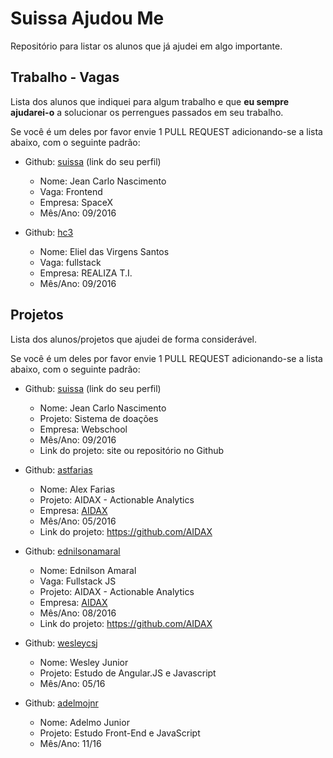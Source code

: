 # Suissa Ajudou Me

Repositório para listar os alunos que já ajudei em algo importante.

## Trabalho - Vagas

Lista dos alunos que indiquei para algum trabalho e que **eu sempre ajudarei-o** a solucionar os perrengues passados em seu trabalho.

Se você é um deles por favor envie 1 PULL REQUEST adicionando-se a lista abaixo, com o seguinte padrão:

- Github: [suissa](https://github.com/suissa/) (link do seu perfil)
  - Nome: Jean Carlo Nascimento
  - Vaga: Frontend
  - Empresa: SpaceX
  - Mês/Ano: 09/2016


- Github: [hc3](https://github.com/hc3)
  - Nome: Eliel das Virgens Santos
  - Vaga: fullstack
  - Empresa: REALIZA T.I.
  - Mês/Ano: 09/2016

## Projetos

Lista dos alunos/projetos que ajudei de forma considerável.

Se você é um deles por favor envie 1 PULL REQUEST adicionando-se a lista abaixo, com o seguinte padrão:

- Github: [suissa](https://github.com/suissa/) (link do seu perfil)
  - Nome: Jean Carlo Nascimento
  - Projeto: Sistema de doações
  - Empresa: Webschool
  - Mês/Ano: 09/2016
  - Link do projeto: site ou repositório no Github


- Github: [astfarias](https://github.com/astfarias/)
  - Nome: Alex Farias
  - Projeto: AIDAX - Actionable Analytics
  - Empresa: [AIDAX](http://www.aidax.com.br)
  - Mês/Ano: 05/2016
  - Link do projeto: https://github.com/AIDAX


- Github: [ednilsonamaral](https://github.com/ednilsonamaral/)
  - Nome: Ednilson Amaral
  - Vaga: Fullstack JS
  - Projeto: AIDAX - Actionable Analytics
  - Empresa: [AIDAX](http://www.aidax.com.br)
  - Mês/Ano: 08/2016
  - Link do projeto: https://github.com/AIDAX

- Github: [wesleycsj](https://github.com/wesleycsj)
  - Nome: Wesley Junior
  - Projeto: Estudo de Angular.JS e Javascript
  - Mês/Ano: 05/16

- Github: [adelmojnr](https://github.com/adelmojnr/SuissaAjudouMe)
  - Nome: Adelmo Junior
  - Projeto: Estudo Front-End e JavaScript
  - Mês/Ano: 11/16
